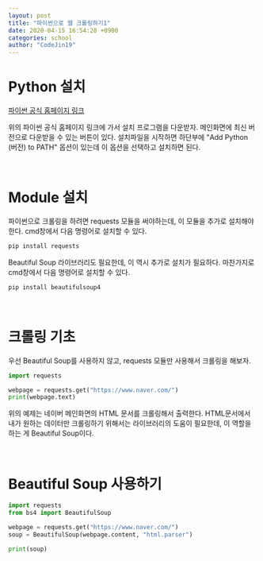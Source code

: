 ```yaml
---
layout: post
title: "파이썬으로 웹 크롤링하기1"
date: 2020-04-15 16:54:28 +0900
categories: school
author: "CodeJin19"
---
```


# Python 설치

[파이썬 공식 홈페이지 링크](http://www.python.org/downloads)

위의 파이썬 공식 홈페이지 링크에 가서 설치 프로그램을 다운받자. 메인화면에 최신 버전으로 다운받을 수 있는 버튼이 있다. 설치파일을 시작하면 하단부에 "Add Python (버전) to PATH" 옵션이 있는데 이 옵션을 선택하고 설치하면 된다.

<br>

# Module 설치

파이썬으로 크롤링을 하려면 requests 모듈을 써야하는데, 이 모듈을 추가로 설치해야 한다. cmd창에서 다음 명령어로 설치할 수 있다.

``` cmd
pip install requests
```

Beautiful Soup 라이브러리도 필요한데, 이 역시 추가로 설치가 필요하다. 마찬가지로 cmd창에서 다음 명령어로 설치할 수 있다.

```cmd
pip install beautifulsoup4
```

<br>

# 크롤링 기초

우선 Beautiful Soup를 사용하지 않고, requests 모듈만 사용해서 크롤링을 해보자.

```python
import requests

webpage = requests.get("https://www.naver.com/")
print(webpage.text)
```

위의 예제는 네이버 메인화면의 HTML 문서를 크롤링해서 출력한다. HTML문서에서 내가 원하는 데이터만 크롤링하기 위해서는 라이브러리의 도움이 필요한데, 이 역할을 하는 게 Beautiful Soup이다.

<br>

# Beautiful Soup 사용하기

```python
import requests
from bs4 import BeautifulSoup

webpage = requests.get("https://www.naver.com/")
soup = BeautifulSoup(webpage.content, "html.parser")

print(soup)
```
